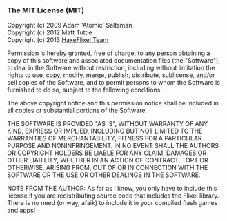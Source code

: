 ### The MIT License (MIT)

Copyright (c) 2009 Adam 'Atomic' Saltsman <br>
Copyright (c) 2012 Matt Tuttle <br>
Copyright (c) 2013 [HaxeFlixel Team](https://github.com/HaxeFlixel?tab=members)

Permission is hereby granted, free of charge, to any person
obtaining a copy of this software and associated documentation
files (the "Software"), to deal in the Software without
restriction, including without limitation the rights to use,
copy, modify, merge, publish, distribute, sublicense, and/or sell
copies of the Software, and to permit persons to whom the
Software is furnished to do so, subject to the following
conditions:

The above copyright notice and this permission notice shall be
included in all copies or substantial portions of the Software.

THE SOFTWARE IS PROVIDED "AS IS", WITHOUT WARRANTY OF ANY KIND,
EXPRESS OR IMPLIED, INCLUDING BUT NOT LIMITED TO THE WARRANTIES
OF MERCHANTABILITY, FITNESS FOR A PARTICULAR PURPOSE AND
NONINFRINGEMENT. IN NO EVENT SHALL THE AUTHORS OR COPYRIGHT
HOLDERS BE LIABLE FOR ANY CLAIM, DAMAGES OR OTHER LIABILITY,
WHETHER IN AN ACTION OF CONTRACT, TORT OR OTHERWISE, ARISING
FROM, OUT OF OR IN CONNECTION WITH THE SOFTWARE OR THE USE OR
OTHER DEALINGS IN THE SOFTWARE.

NOTE FROM THE AUTHOR: As far as I know, you only have to include
this license if you are redistributing source code that includes
the Flixel library.  There is no need (or way, afaik) to include
it in your compiled flash games and apps!
